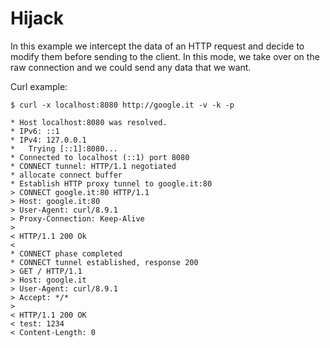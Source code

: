 # Hijack
In this example we intercept the data of an HTTP request and decide to
modify them before sending to the client.
In this mode, we take over on the raw connection and we could send any
data that we want.

Curl example:
```
$ curl -x localhost:8080 http://google.it -v -k -p

* Host localhost:8080 was resolved.
* IPv6: ::1
* IPv4: 127.0.0.1
*   Trying [::1]:8080...
* Connected to localhost (::1) port 8080
* CONNECT tunnel: HTTP/1.1 negotiated
* allocate connect buffer
* Establish HTTP proxy tunnel to google.it:80
> CONNECT google.it:80 HTTP/1.1
> Host: google.it:80
> User-Agent: curl/8.9.1
> Proxy-Connection: Keep-Alive
>
< HTTP/1.1 200 Ok
<
* CONNECT phase completed
* CONNECT tunnel established, response 200
> GET / HTTP/1.1
> Host: google.it
> User-Agent: curl/8.9.1
> Accept: */*
>
< HTTP/1.1 200 OK
< test: 1234
< Content-Length: 0
```
